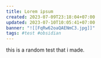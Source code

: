 ```yaml
---
title: Lorem ipsum
created: 2023-07-09T23:18:04+07:00
updated: 2023-07-10T10:05:41+07:00
banner: "![[FqRw62oaQAENmC3.jpg]]"
tags: #test #obsidian
---
```


this is a random test that i made.